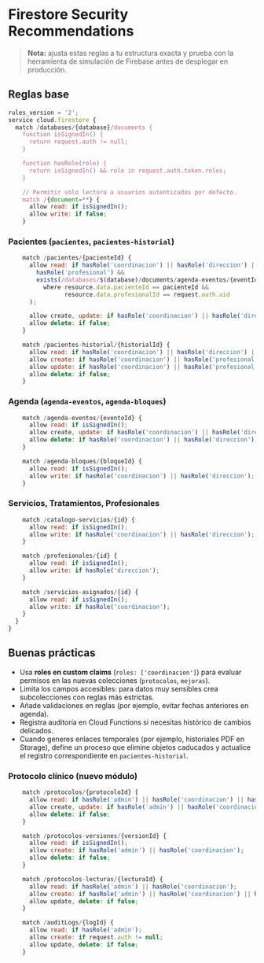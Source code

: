 # Firestore Security Recommendations

> **Nota:** ajusta estas reglas a tu estructura exacta y prueba con la herramienta de simulación de Firebase antes de desplegar en producción.

## Reglas base

```javascript
rules_version = '2';
service cloud.firestore {
  match /databases/{database}/documents {
    function isSignedIn() {
      return request.auth != null;
    }

    function hasRole(role) {
      return isSignedIn() && role in request.auth.token.roles;
    }

    // Permitir solo lectura a usuarios autenticados por defecto.
    match /{document=**} {
      allow read: if isSignedIn();
      allow write: if false;
    }
```

### Pacientes (`pacientes`, `pacientes-historial`)

```javascript
    match /pacientes/{pacienteId} {
      allow read: if hasRole('coordinacion') || hasRole('direccion') || (
        hasRole('profesional') &&
        exists(/databases/$(database)/documents/agenda-eventos/{eventId})
          where resource.data.pacienteId == pacienteId &&
                resource.data.profesionalId == request.auth.uid
      );

      allow create, update: if hasRole('coordinacion') || hasRole('direccion');
      allow delete: if false;
    }

    match /pacientes-historial/{historialId} {
      allow read: if hasRole('coordinacion') || hasRole('direccion') || hasRole('profesional');
      allow create: if hasRole('coordinacion') || hasRole('profesional');
      allow update: if hasRole('coordinacion') || hasRole('profesional');
      allow delete: if false;
    }
```

### Agenda (`agenda-eventos`, `agenda-bloques`)

```javascript
    match /agenda-eventos/{eventoId} {
      allow read: if isSignedIn();
      allow create, update: if hasRole('coordinacion') || hasRole('direccion');
      allow delete: if hasRole('coordinacion') || hasRole('direccion');
    }

    match /agenda-bloques/{bloqueId} {
      allow read: if isSignedIn();
      allow write: if hasRole('coordinacion') || hasRole('direccion');
    }
```

### Servicios, Tratamientos, Profesionales

```javascript
    match /catalogo-servicios/{id} {
      allow read: if isSignedIn();
      allow write: if hasRole('coordinacion') || hasRole('direccion');
    }

    match /profesionales/{id} {
      allow read: if isSignedIn();
      allow write: if hasRole('direccion');
    }

    match /servicios-asignados/{id} {
      allow read: if isSignedIn();
      allow write: if hasRole('coordinacion');
    }
  }
}
```

## Buenas prácticas

- Usa **roles en custom claims** (`roles: ['coordinacion']`) para evaluar permisos en las nuevas colecciones (`protocolos`, `mejoras`).
- Limita los campos accesibles: para datos muy sensibles crea subcolecciones con reglas más estrictas.
- Añade validaciones en reglas (por ejemplo, evitar fechas anteriores en agenda).
- Registra auditoría en Cloud Functions si necesitas histórico de cambios delicados.
- Cuando generes enlaces temporales (por ejemplo, historiales PDF en Storage), define un proceso que elimine objetos caducados y actualice el registro correspondiente en `pacientes-historial`.
### Protocolo clínico (nuevo módulo)

```javascript
    match /protocolos/{protocoloId} {
      allow read: if hasRole('admin') || hasRole('coordinacion') || hasRole('admin_ops') || hasRole('terapeuta') || hasRole('marketing') || hasRole('invitado');
      allow create, update: if hasRole('admin') || hasRole('coordinacion');
      allow delete: if false;
    }

    match /protocolos-versiones/{versionId} {
      allow read: if isSignedIn();
      allow create: if hasRole('admin') || hasRole('coordinacion');
      allow delete: if false;
    }

    match /protocolos-lecturas/{lecturaId} {
      allow read: if hasRole('admin') || hasRole('coordinacion');
      allow create: if hasRole('admin') || hasRole('coordinacion') || hasRole('terapeuta') || hasRole('admin_ops');
      allow update, delete: if false;
    }

    match /auditLogs/{logId} {
      allow read: if hasRole('admin');
      allow create: if request.auth != null;
      allow update, delete: if false;
    }
```
